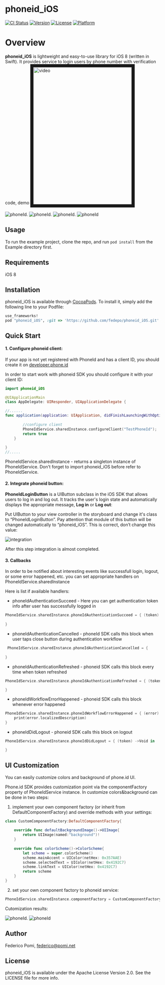 # phoneid_iOS

[![CI Status](http://img.shields.io/travis/Alyona/phoneid_iOS.svg?style=flat)](https://travis-ci.org/Alyona/phoneid_iOS)
[![Version](https://img.shields.io/cocoapods/v/phoneid_iOS.svg?style=flat)](http://cocoapods.org/pods/phoneid_iOS)
[![License](https://img.shields.io/cocoapods/l/phoneid_iOS.svg?style=flat)](http://cocoapods.org/pods/phoneid_iOS)
[![Platform](https://img.shields.io/cocoapods/p/phoneid_iOS.svg?style=flat)](http://cocoapods.org/pods/phoneid_iOS)

# Overview

**phoneid_iOS** is lightweight and easy-to-use library for iOS 8 (written in Swift). It provides service to login users by phone number with verification code, demo <a href="http://www.youtube.com/watch?feature=player_embedded&v=-U1M-CVJlvE
" target="_blank"><img src="http://vid284.photobucket.com/albums/ll39/streamlet10/iphoneid_iOS_zpsflhnnzjn.mp4" 
alt="video" width="320" height="445" border="10" /></a>

![phoneId](http://i284.photobucket.com/albums/ll39/streamlet10/1_zpsfhg0caoi.png).
![phoneId](http://i284.photobucket.com/albums/ll39/streamlet10/2_zpsgvy29hzs.png).
![phoneId](http://i284.photobucket.com/albums/ll39/streamlet10/3_zpsbrwjecjj.png).
![phoneId](http://i284.photobucket.com/albums/ll39/streamlet10/4_zpsogzpnbkj.png)


## Usage

To run the example project, clone the repo, and run `pod install` from the Example directory first.

## Requirements

iOS 8

## Installation

phoneid_iOS is available through [CocoaPods](http://cocoapods.org). To install
it, simply add the following line to your Podfile:

```ruby
use_frameworks!
pod "phoneid_iOS", :git => 'https://github.com/fedepo/phoneid_iOS.git'
```

## Quick Start

#### 1. Configure phoneid client:
If your app is not yet registered with PhoneId and has a client ID, you should create it on [developer.phone.id](http://developer.phone.id/)

In order to start work with phoneid SDK you should configure it with your client ID:

```swift
import phoneid_iOS

@UIApplicationMain
class AppDelegate: UIResponder, UIApplicationDelegate {

//......
func application(application: UIApplication, didFinishLaunchingWithOptions launchOptions: [NSObject: AnyObject]?) -> Bool {
       
        //configure client
        PhoneIdService.sharedInstance.configureClient("TestPhoneId");
        return true
    }
    
}
//.....

```

PhoneIdService.sharedInstance - returns a singleton instance of PhoneIdService.
Don't forget to import phoneid_iOS before refer to PhoneIdService.

#### 2. Integrate phoneid button:
**PhoneIdLoginButton** is a UIButton subclass in the iOS SDK that allows users to log in and log out. It tracks the user's login state and automatically displays the appropriate message, **Log in** or **Log out**: 

Put UIButton to your view controller in the storyboard and change it's class to “PhoneIdLoginButton”. Pay attention that module of this button will be changed automatically to “phoneid_iOS”. This is correct, don’t change this value:

![integration](http://i284.photobucket.com/albums/ll39/streamlet10/phoneid_iOS_pic1_zpshn09fx42.jpg)

After this step integration is almost completed. 

#### 3. Callbacks

In order to be notified about interesting events like successfull login, logout, or some error happened, etc. you can set appropriate handlers on PhoneIdService.sharedInstance

Here is list if available handlers:

* phoneIdAuthenticationSucceed - Here you can get authentication token info after user has successfully logged in
```swift
PhoneIdService.sharedInstance.phoneIdAuthenticationSucceed = { (token) ->Void in
 
}
```        
* phoneIdAuthenticationCancelled - phoneId SDK calls this block when user taps close button during authentication workflow
```swift
 PhoneIdService.sharedInstance.phoneIdAuthenticationCancelled = {
 
}
```  
* phoneIdAuthenticationRefreshed - phoneid SDK calls this block every time when token refreshed
```swift
PhoneIdService.sharedInstance.phoneIdAuthenticationRefreshed = { (token) ->Void in

}
``` 

* phoneIdWorkflowErrorHappened - phoneid SDK calls this block whenever error happened
```swift
PhoneIdService.sharedInstance.phoneIdWorkflowErrorHappened = { (error) ->Void in
    print(error.localizedDescription)
} 
``` 

* phoneIdDidLogout - phoneid SDK calls this block on logout
```swift
PhoneIdService.sharedInstance.phoneIdDidLogout = { (token) ->Void in

}
``` 

## UI Customization
You can easily customize colors and background of phone.id UI.

Phone.id SDK provides customization point via the componentFactory property of PhoneIdService instance.
In customize colors&background can be done in two steps:

1) implement your own component factory (or inherit from DefaultComponentFactory) and override methods with your settings:
```swift
class CustomComponentFactory:DefaultComponentFactory{
    
    override func defaultBackgroundImage()->UIImage{
        return UIImage(named:"background")!
    }
    
    override func colorScheme()->ColorScheme{
        let scheme = super.colorScheme()
        scheme.mainAccent = UIColor(netHex: 0x357AAE)
        scheme.selectedText = UIColor(netHex: 0x4192C7)
        scheme.linkText = UIColor(netHex: 0x4192C7)
        return scheme
    }
}
``` 

2) set your own component factory to phoneid service:
```swift
PhoneIdService.sharedInstance.componentFactory = CustomComponentFactory()
``` 

Cutomization results:

![phoneId](http://i284.photobucket.com/albums/ll39/streamlet10/Simulator%20Screen%20Shot%20Jul%2021%202015%203.31.50%20PM_zpslriy7l9s.png).
![phoneId](http://i284.photobucket.com/albums/ll39/streamlet10/Simulator%20Screen%20Shot%20Jul%2021%202015%203.31.59%20PM_zpsmtu7ng62.png)

## Author

Federico Pomi, federico@pomi.net

## License

phoneid_iOS is available under the Apache License Version 2.0. See the LICENSE file for more info.
